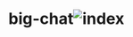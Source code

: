 # big-chat![index](https://user-images.githubusercontent.com/119478410/220837648-c4d2613a-8754-4a38-b65a-4b1bb40cb4ab.png)
